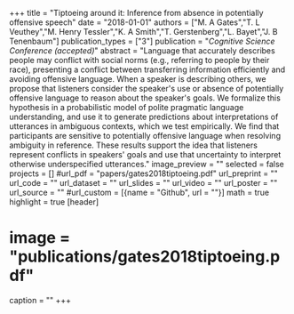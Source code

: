 +++
title = "Tiptoeing around it: Inference from absence in potentially offensive speech"
date = "2018-01-01"
authors = ["M. A Gates","T. L Veuthey","M. Henry Tessler","K. A Smith","T. Gerstenberg","L. Bayet","J. B Tenenbaum"]
publication_types = ["3"]
publication = "_Cognitive Science Conference (accepted)_"
abstract = "Language that accurately describes people may conflict with social norms (e.g., referring to people by their race), presenting a conflict between transferring information efficiently and avoiding offensive language. When a speaker is describing others, we propose that listeners consider the speaker's use or absence of potentially offensive language to reason about the speaker's goals. We formalize this hypothesis in a probabilistic model of polite pragmatic language understanding, and use it to generate predictions about interpretations of utterances in ambiguous contexts, which we test empirically. We find that participants are sensitive to potentially offensive language when resolving ambiguity in reference. These results support the idea that listeners represent conflicts in speakers' goals and use that uncertainty to interpret otherwise underspecified utterances."
image_preview = ""
selected = false
projects = []
#url_pdf = "papers/gates2018tiptoeing.pdf"
url_preprint = ""
url_code = ""
url_dataset = ""
url_slides = ""
url_video = ""
url_poster = ""
url_source = ""
#url_custom = [{name = "Github", url = ""}]
math = true
highlight = true
[header]
# image = "publications/gates2018tiptoeing.pdf"
caption = ""
+++

